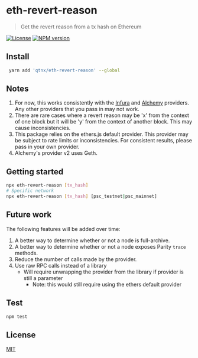 # eth-revert-reason

> Get the revert reason from a tx hash on Ethereum

[![License](http://img.shields.io/badge/license-MIT-blue.svg)](https://raw.githubusercontent.com/authereum/eth-revert-reason/master/LICENSE)
[![NPM version](https://badge.fury.io/js/eth-revert-reason.svg)](http://badge.fury.io/js/eth-revert-reason)

## Install

```bash
 yarn add 'qtnx/eth-revert-reason' --global
```

## Notes
1. For now, this works consistently with the [Infura](https://infura.io/) and [Alchemy](https://docs.alchemyapi.io/) providers. Any other providers that you pass in may not work.
2. There are rare cases where a revert reason may be 'x' from the context of one block but it will be 'y' from the context of another block. This may cause inconsistencies.
3. This package relies on the ethers.js default provider. This provider may be subject to rate limits or inconsistencies. For consistent results, please pass in your own provider.
4. Alchemy's provider v2 uses Geth.


## Getting started

```bash
npx eth-revert-reason [tx_hash]
# Specific network
npx eth-revert-reason [tx_hash] [psc_testnet|psc_mainnet]

```

## Future work
The following features will be added over time:

1. A better way to determine whether or not a node is full-archive.
2. A better way to determine whether or not a node exposes Parity `trace` methods.
3. Reduce the number of calls made by the provider.
4. Use raw RPC calls instead of a library
    - Will require unwrapping the provider from the library if provider is still a parameter
        - Note: this would still require using the ethers default provider


## Test

```bash
npm test
```

## License

[MIT](LICENSE)
